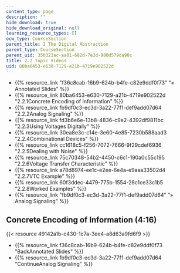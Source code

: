 ```yaml
---
content_type: page
description: ''
hide_download: true
hide_download_original: null
learning_resource_types: []
ocw_type: CourseSection
parent_title: 2 The Digital Abstraction
parent_type: CourseSection
parent_uid: 350323ac-aa01-682d-7e3d-980d579da90c
title: 2.2 Topic Videos
uid: 80ba6453-e630-7129-a21b-4719e902522d
---
```


*   {{% resource_link "f36c8cab-16b9-624b-b4fe-c82e9ddf0f73" "« Annotated Slides" %}}
*   {{% resource_link 80ba6453-e630-7129-a21b-4719e902522d "2.2.1Concrete Encoding of Information" %}}
*   {{% resource_link fb9df0c3-ec3d-3a22-77f1-def9add07d64 "2.2.2Analog Signaling" %}}
*   {{% resource_link fd3b6e6e-13b8-4836-c9e2-4392df9811bc "2.2.3Using Voltages Digitally" %}}
*   {{% resource_link 30ea8e3c-c14e-3e60-4e85-7230b588aad3 "2.2.4Combinational Devices" %}}
*   {{% resource_link cc1618c5-f256-7072-7666-9f29cdef6936 "2.2.5Dealing with Noise" %}}
*   {{% resource_link 75c70348-54b2-4450-c6c1-190a0c55c195 "2.2.6Voltage Transfer Characteristic" %}}
*   {{% resource_link a78d8974-ee1c-e2ee-6e4a-e9aaa33502d4 "2.2.7VTC Example" %}}
*   {{% resource_link 60f3ddec-4479-775b-1554-28c1ce33c1b5 "2.2.8Worked Examples" %}}
*   {{% resource_link "fb9df0c3-ec3d-3a22-77f1-def9add07d64" "» Analog Signaling" %}}

Concrete Encoding of Information (4:16)
---------------------------------------

{{< resource 49142a1b-c430-1c7a-3ee4-a8d63a9fd6f9 >}}

*   {{% resource_link f36c8cab-16b9-624b-b4fe-c82e9ddf0f73 "BackAnnotated Slides" %}}
*   {{% resource_link fb9df0c3-ec3d-3a22-77f1-def9add07d64 "ContinueAnalog Signaling" %}}